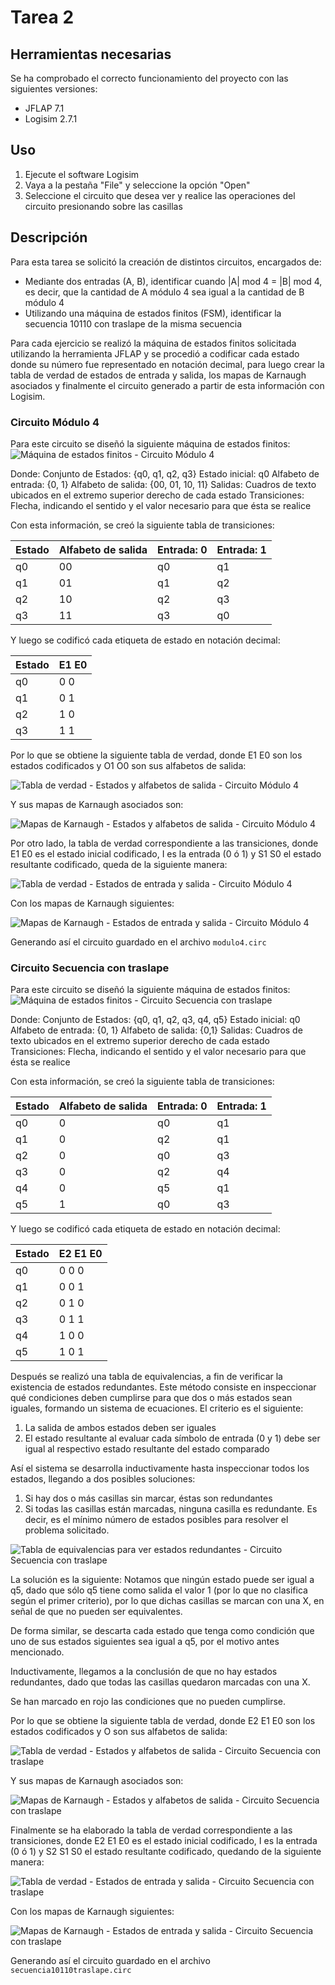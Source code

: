 # Tarea 2

## Herramientas necesarias

Se ha comprobado el correcto funcionamiento del proyecto con las siguientes versiones:
- JFLAP 7.1
- Logisim 2.7.1

## Uso

1. Ejecute el software Logisim
2. Vaya a la pestaña "File" y seleccione la opción "Open"
3. Seleccione el circuito que desea ver y realice las operaciones del circuito presionando sobre las casillas

## Descripción

Para esta tarea se solicitó la creación de distintos circuitos, encargados de:
- Mediante dos entradas (A, B), identificar cuando |A| mod 4 = |B| mod 4, es decir, que la cantidad de A módulo 4 sea igual a la cantidad de B módulo 4
- Utilizando una máquina de estados finitos (FSM), identificar la secuencia 10110 con traslape de la misma secuencia

Para cada ejercicio se realizó la máquina de estados finitos solicitada utilizando la herramienta JFLAP y se procedió a codificar cada estado donde su número fue representado en notación decimal, para luego crear la tabla de verdad de estados de entrada y salida, los mapas de Karnaugh asociados y finalmente el circuito generado a partir de esta información con Logisim.

### Circuito Módulo 4

Para este circuito se diseñó la siguiente máquina de estados finitos:
![Máquina de estados finitos - Circuito Módulo 4](modulo4_fsm.png)

Donde:
Conjunto de Estados: {q0, q1, q2, q3}
Estado inicial: q0
Alfabeto de entrada: {0, 1}
Alfabeto de salida: {00, 01, 10, 11}
Salidas: Cuadros de texto ubicados en el extremo superior derecho de cada estado
Transiciones: Flecha, indicando el sentido y el valor necesario para que ésta se realice

Con esta información, se creó la siguiente tabla de transiciones:

| Estado   | Alfabeto de salida   | Entrada: 0 | Entrada: 1   | 
|----------|----------------------|------------|--------------|
|   q0     |          00          |   q0       |     q1       |
|   q1     |          01          |   q1       |     q2       |
|   q2     |          10          |   q2       |     q3       |
|   q3     |          11          |   q3       |     q0       |

Y luego se codificó cada etiqueta de estado en notación decimal:

| Estado | E1 E0 |
|--------|-------|
| q0     |  0 0  |
| q1     |  0 1  |
| q2     |  1 0  |
| q3     |  1 1  |

Por lo que se obtiene la siguiente tabla de verdad, donde E1 E0 son los estados codificados y O1 O0 son sus alfabetos de salida:

![Tabla de verdad - Estados y alfabetos de salida - Circuito Módulo 4](modulo4_tabla_1.png)

Y sus mapas de Karnaugh asociados son:

![Mapas de Karnaugh - Estados y alfabetos de salida - Circuito Módulo 4](modulo4_mapa_1.png)

Por otro lado, la tabla de verdad correspondiente a las transiciones, donde E1 E0 es el estado inicial codificado, I es la entrada (0 ó 1) y S1 S0 el estado resultante codificado, queda de la siguiente manera:

![Tabla de verdad - Estados de entrada y salida - Circuito Módulo 4](modulo4_tabla_2.png)

Con los mapas de Karnaugh siguientes:

![Mapas de Karnaugh - Estados de entrada y salida - Circuito Módulo 4](modulo4_mapa_2.png)

Generando así el circuito guardado en el archivo `modulo4.circ`

### Circuito Secuencia con traslape

Para este circuito se diseñó la siguiente máquina de estados finitos:
![Máquina de estados finitos - Circuito Secuencia con traslape](secuencia10110traslape_fsm.png)

Donde:
Conjunto de Estados: {q0, q1, q2, q3, q4, q5}
Estado inicial: q0
Alfabeto de entrada: {0, 1}
Alfabeto de salida: {0,1}
Salidas: Cuadros de texto ubicados en el extremo superior derecho de cada estado
Transiciones: Flecha, indicando el sentido y el valor necesario para que ésta se realice

Con esta información, se creó la siguiente tabla de transiciones:

| Estado   | Alfabeto de salida   | Entrada: 0 | Entrada: 1   | 
|----------|----------------------|------------|--------------|
|   q0     |          0           |   q0       |     q1       |
|   q1     |          0           |   q2       |     q1       |
|   q2     |          0           |   q0       |     q3       |
|   q3     |          0           |   q2       |     q4       |
|   q4     |          0           |   q5       |     q1       |
|   q5     |          1           |   q0       |     q3       |

Y luego se codificó cada etiqueta de estado en notación decimal:

| Estado | E2 E1 E0 |
|--------|----------|
| q0     |  0 0 0   |
| q1     |  0 0 1   |
| q2     |  0 1 0   |
| q3     |  0 1 1   |
| q4     |  1 0 0   |
| q5     |  1 0 1   |

Después se realizó una tabla de equivalencias, a fin de verificar la existencia de estados redundantes. Este método consiste en inspeccionar qué condiciones deben cumplirse para que dos o más estados sean iguales, formando un sistema de ecuaciones. El criterio es el siguiente:
1. La salida de ambos estados deben ser iguales
2. El estado resultante al evaluar cada símbolo de entrada (0 y 1) debe ser igual al respectivo estado resultante del estado comparado

Así el sistema se desarrolla inductivamente hasta inspeccionar todos los estados, llegando a dos posibles soluciones:
1. Si hay dos o más casillas sin marcar, éstas son redundantes
2. Si todas las casillas están marcadas, ninguna casilla es redundante. Es decir, es el mínimo número de estados posibles para resolver el problema solicitado.

![Tabla de equivalencias para ver estados redundantes - Circuito Secuencia con traslape](secuencia10110traslape_redundantes.png)

La solución es la siguiente:
Notamos que ningún estado puede ser igual a q5, dado que sólo q5 tiene como salida el valor 1 (por lo que no clasifica según el primer criterio), por lo que dichas casillas se marcan con una X, en señal de que no pueden ser equivalentes.

De forma similar, se descarta cada estado que tenga como condición que uno de sus estados siguientes sea igual a q5, por el motivo antes mencionado.

Inductivamente, llegamos a la conclusión de que no hay estados redundantes, dado que todas las casillas quedaron marcadas con una X.

Se han marcado en rojo las condiciones que no pueden cumplirse.

Por lo que se obtiene la siguiente tabla de verdad, donde E2 E1 E0 son los estados codificados y O son sus alfabetos de salida:

![Tabla de verdad - Estados y alfabetos de salida - Circuito Secuencia con traslape](secuencia10110traslape_tabla_1.png)

Y sus mapas de Karnaugh asociados son:

![Mapas de Karnaugh - Estados y alfabetos de salida - Circuito Secuencia con traslape](secuencia10110traslape_mapa_1.png)

Finalmente se ha elaborado la tabla de verdad correspondiente a las transiciones, donde E2 E1 E0 es el estado inicial codificado, I es la entrada (0 ó 1) y S2 S1 S0 el estado resultante codificado, quedando de la siguiente manera:

![Tabla de verdad - Estados de entrada y salida - Circuito Secuencia con traslape](secuencia10110traslape_tabla_2.png)

Con los mapas de Karnaugh siguientes:

![Mapas de Karnaugh - Estados de entrada y salida - Circuito Secuencia con traslape](secuencia10110traslape_mapa_2.png)

Generando así el circuito guardado en el archivo `secuencia10110traslape.circ`

